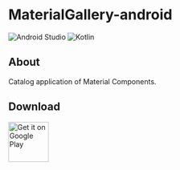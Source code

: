 # MaterialGallery-android  

![Android Studio](https://img.shields.io/badge/Android%20Studio-3.5%20Beta5-green.svg)
![Kotlin](https://img.shields.io/badge/kotlin-1.3.41-yellow.svg)

## About  
Catalog application of Material Components.  

## Download  

[<img src="https://play.google.com/intl/en_us/badges/images/generic/en_badge_web_generic.png"
alt="Get it on Google Play" height="80">](https://play.google.com/store/apps/details?id=com.numero.material_gallery)
